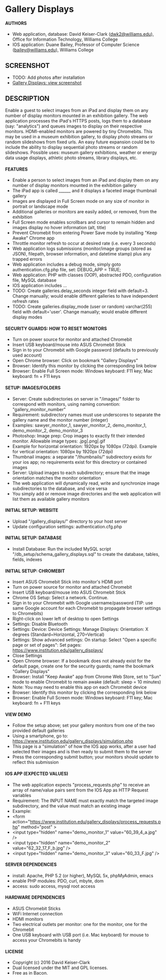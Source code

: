 # Gallery Displays

#### AUTHORS
* Web application, database: David Keiser-Clark (dwk2@williams.edu), Office for Information Technology, Williams College
* IOS application: Duane Bailey, Professor of Computer Science (bailey@williams.edu), Williams College

## SCREENSHOT
* TODO: Add photos after installation
* [Gallery Displays: view screenshot](http://www.screencast.com/ "Gallery Displays")

## DESCRIPTION
Enable a guest to select images from an iPad and display them on any number of display monitors mounted in an exhibition gallery. 
The web application processes the iPad's HTTPS posts, logs them to a database (say: "analytics") and queues images to display on their respective monitors.
HDMI-enabled monitors are powered by tiny Chromebits.
This may be used in a museum exhibition gallery, to display photo streams or random slideshows from fixed urls.
An easy future expansion could be to include the ability to display sequential photo streams or random slideshows. 
Possible uses: museum gallery exhibitions, weather or energy data usage displays, athletic photo streams, library displays, etc.

#### FEATURES
* Enable a person to select images from an iPad and display them on any number of display monitors mounted in the exhibition gallery
* The iPad app is called ______ and it displays a faceted image thumbnail gallery
* Images are displayed in Full Screen mode on any size of monitor in portrait or landscape mode
* Additional galleries or monitors are easily added, or removed, from the exhibition
* Full Screen mode enables scrollbars and cursor to remain hidden and images display no hover information (alt, title)
* Prevent Chromebit from entering Power Save mode by installing "Keep Awake" Chrome app
* Throttle monitor refresh to occur at desired rate (i.e. every 3 seconds)
* Web application logs submissions (monitor/image groups (stored as JSON), filepath, browser information, and datetime stamp) plus any trapped errors
* Web application includes a debug mode, simply goto authentication.cfg.php file, set: DEBUG_APP = TRUE;
* Web application: PHP with classes (OOP), abstracted PDO, configuration file, MySQL database
* IOS application includes ...
* TODO: Create galleries.delay_seconds integer field with default=3. Change manually; would enable different galleries to have independent refresh rates
* TODO: Create galleries.display_mode (user or random) varchar(255) field with default='user'. Change manually; would enable different display modes

#### SECURITY GUARDS: HOW TO RESET MONITORS
* Turn on power source for monitor and attached Chromebit
* Insert USB keyboard/mouse into ASUS Chromebit Stick
* Sign in to your Chromebit with Google password (defaults to previously used account)
* Open Chrome browser: Click on bookmark "Gallery Displays"
* Browser: Identify this monitor by clicking the corresponding link below
* Browser: Enable Full Screen mode: Windows keyboard: F11 key; Mac keyboard: fn + F11 keys

#### SETUP: IMAGES/FOLDERS
* Server: Create subdirectories on server in "/images/" folder to correspond with monitors, using naming convention: "gallery_monitor_number"
* Requirement: subdirectory names must use underscores to separate the gallery name and the monitor number (integer)
* Examples: sawyer_monitor_1, sawyer_monitor_2, demo_monitor_1, demo_monitor_2, demo_monitor_3
* Photoshop: Image prep: Crop images to exactly fit their intended monitor. Allowable image types: .jpg|.png|.gif
* Example for horizontal orientation: 1920px by 1080px (72dpi). Example for vertical orientation: 1080px by 1920px (72dpi)
* Thumbnail images: a separate "/thumbnails/" subdirectory exists for your ios app; no requirements exist for this directory or contained images
* Server: Upload images to each subdirectory; ensure that the image orientation matches the monitor orientation
* The web application will dynamically read, write and synchronize image subdirectories to the database, and vice versa
* You simply add or remove image directories and the web application will list them as available gallery monitors

#### INITIAL SETUP: WEBSITE
* Upload "/gallery_displays/" directory to your host server
* Update configuration settings: authentication.cfg.php

#### INITIAL SETUP: DATABASE
* Install Database: Run the included MySQL script "/db_setup/schema_gallery_displays.sql" to create the database, tables, fields, indexes

#### INITIAL SETUP: CHROMEBIT
* Insert ASUS Chromebit Stick into monitor's HDMI port
* Turn on power source for monitor and attached Chromebit
* Insert USB keyboard/mouse into ASUS Chromebit Stick
* Chrome OS Setup: Select a network. Continue.
* Sign in to your Chromebit with Google username/password (TIP: use same Google account for each Chromebit to propagate browser settings to Chromebits)
* Right-click on lower left of desktop to open Settings
* Settings: Disable Bluetooth
* Settings: Device: Device Settings: Manage Displays: Orientation: X degrees (Standard=Horizontal, 270=Vertical)
* Settings: Show advanced settings: On startup: Select "Open a specific page or set of pages": Set pages: https://www.institution.edu/gallery_displays/
* Close Settings
* Open Chrome browser: If a bookmark does not already exist for the default page, create one for the security guards; name the bookmark "Gallery Displays"
* Browser: Install "Keep Awake" app from Chrome Web Store, set to "Sun" mode to enable Chromebit to remain awake (default: sleep = 10 minutes)
* Note: You may need to enable this app on each Chromebit device
* Browser: Identify this monitor by clicking the corresponding link below
* Browser: Enable Full Screen mode: Windows keyboard: F11 key; Mac keyboard: fn + F11 keys

#### VIEW DEMO
* Follow the setup above; set your gallery monitors from one of the two provided default galleries
* Using a smartphone, go to: https://www.institution.edu/gallery_displays/simulation.php
* This page is a "simulation" of how the IOS app works, after a user had selected their images and is then ready to submit them to the server
* Press the corresponding submit button; your monitors should update to reflect this submission

#### IOS APP (EXPECTED VALUES)
* The web application expects "process_requests.php" to receive an array of name/value pairs sent from the IOS App as HTTP Request variables
* Requirement: The INPUT NAME must exactly match the targeted image subdirectory, and the value must match an existing image
* Example:
* &lt;form action="https://www.institution.edu/gallery_displays/process_requests.php" method="post" &gt;
* &lt;input type="hidden" name="demo_monitor_1" value="60_39_4_a.jpg" /&gt;
* &lt;input type="hidden" name="demo_monitor_2" value="62_32_17_F_b.jpg" /&gt;
* &lt;input type="hidden" name="demo_monitor_3" value="60_33_F.jpg" /&gt;

#### SERVER DEPENDENCIES
* install: Apache, PHP 5.2 (or higher), MySQL 5x, phpMyAdmin, emacs
* enable PHP modules: PDO, curl, mbyte, dom
* access: sudo access, mysql root access

#### HARDWARE DEPENDENCIES
* ASUS Chromebit Sticks
* WiFi Internet connection
* HDMI monitors
* Two electrical outlets per monitor: one for the monitor, one for the Chromebit
* One USB keyboard with USB port (i.e. Mac keyboard) for mouse to access your Chromebits is handy

#### LICENSE
* Copyright (c) 2016 David Keiser-Clark
* Dual licensed under the MIT and GPL licenses.
* Free as in Bacon.
